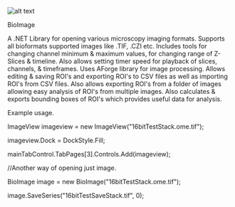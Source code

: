 ![alt text](https://github.com/RepoErik/BioImage/blob/master/banner.bmp?raw=true)

BioImage

A .NET Library for opening various microscopy imaging formats. Supports all bioformats supported images like .TIF, .CZI etc. Includes tools for changing channel minimum & maximum values, for changing range of Z-Slices & timeline. Also allows setting timer speed for playback of slices, channels, & timeframes. Uses AForge library for image processing. Allows editing & saving ROI's and exporting ROI's to CSV files as well as importing ROI's from CSV files. Also allows exporting ROI's from a folder of images allowing easy analysis of ROI's from multiple images. Also calculates & exports bounding boxes of ROI's which provides useful data for analysis.

Example usage.

ImageView imageview = new ImageView("16bitTestStack.ome.tif");

imageview.Dock = DockStyle.Fill;

mainTabControl.TabPages[3].Controls.Add(imageview);

//Another way of opening just image.

BioImage image = new BioImage("16bitTestStack.ome.tif");

image.SaveSeries("16bitTestSaveStack.tif", 0);

